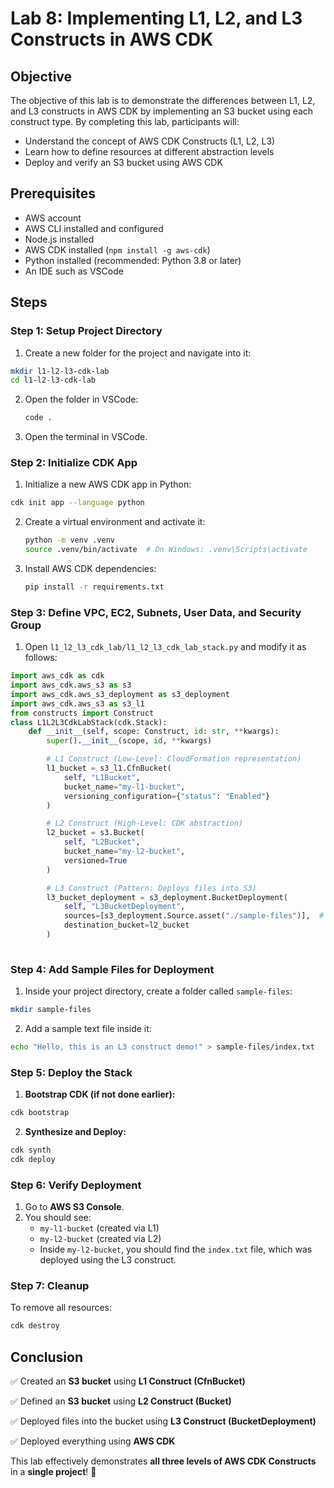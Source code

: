 # Lab 8: Implementing L1, L2, and L3 Constructs in AWS CDK

## Objective
The objective of this lab is to demonstrate the differences between L1, L2, and L3 constructs in AWS CDK by implementing an S3 bucket using each construct type. By completing this lab, participants will:

- Understand the concept of AWS CDK Constructs (L1, L2, L3)
- Learn how to define resources at different abstraction levels
- Deploy and verify an S3 bucket using AWS CDK
## Prerequisites
- AWS account
- AWS CLI installed and configured
- Node.js installed
- AWS CDK installed (`npm install -g aws-cdk`)
- Python installed (recommended: Python 3.8 or later)
- An IDE such as VSCode

## Steps

### Step 1: Setup Project Directory
1. Create a new folder for the project and navigate into it:
```sh
mkdir l1-l2-l3-cdk-lab
cd l1-l2-l3-cdk-lab
```
2. Open the folder in VSCode:
   ```sh
   code .
   ```
3. Open the terminal in VSCode.

### Step 2: Initialize CDK App
1. Initialize a new AWS CDK app in Python:
```sh
cdk init app --language python
```
2. Create a virtual environment and activate it:
   ```sh
   python -m venv .venv
   source .venv/bin/activate  # On Windows: .venv\Scripts\activate
   ```
3. Install AWS CDK dependencies:
   ```sh
   pip install -r requirements.txt
   ```

### Step 3: Define VPC, EC2, Subnets, User Data, and Security Group
1. Open `l1_l2_l3_cdk_lab/l1_l2_l3_cdk_lab_stack.py` and modify it as follows:
```python
import aws_cdk as cdk
import aws_cdk.aws_s3 as s3
import aws_cdk.aws_s3_deployment as s3_deployment
import aws_cdk.aws_s3 as s3_l1
from constructs import Construct
class L1L2L3CdkLabStack(cdk.Stack):
    def __init__(self, scope: Construct, id: str, **kwargs):
        super().__init__(scope, id, **kwargs)

        # L1 Construct (Low-Level: CloudFormation representation)
        l1_bucket = s3_l1.CfnBucket(
            self, "L1Bucket",
            bucket_name="my-l1-bucket",
            versioning_configuration={"status": "Enabled"}
        )

        # L2 Construct (High-Level: CDK abstraction)
        l2_bucket = s3.Bucket(
            self, "L2Bucket",
            bucket_name="my-l2-bucket",
            versioned=True
        )

        # L3 Construct (Pattern: Deploys files into S3)
        l3_bucket_deployment = s3_deployment.BucketDeployment(
            self, "L3BucketDeployment",
            sources=[s3_deployment.Source.asset("./sample-files")],  # Folder containing files to upload
            destination_bucket=l2_bucket
        )
 
```
### Step 4: Add Sample Files for Deployment
1. Inside your project directory, create a folder called `sample-files`:
```sh
mkdir sample-files
```
2. Add a sample text file inside it:
```sh
echo "Hello, this is an L3 construct demo!" > sample-files/index.txt
```

### Step 5: Deploy the Stack
1. **Bootstrap CDK (if not done earlier):**
```sh
cdk bootstrap
```
2. **Synthesize and Deploy:**
```sh
cdk synth
cdk deploy
```

### Step 6: Verify Deployment
1. Go to **AWS S3 Console**.
2. You should see:
   - `my-l1-bucket` (created via L1)
   - `my-l2-bucket` (created via L2)
   - Inside `my-l2-bucket`, you should find the `index.txt` file, which was deployed using the L3 construct.

### Step 7: Cleanup
To remove all resources:
```sh
cdk destroy
```

## Conclusion
✅ Created an **S3 bucket** using **L1 Construct (CfnBucket)**

✅ Defined an **S3 bucket** using **L2 Construct (Bucket)**

✅ Deployed files into the bucket using **L3 Construct (BucketDeployment)**

✅ Deployed everything using **AWS CDK**

This lab effectively demonstrates **all three levels of AWS CDK Constructs** in a **single project**! 🚀
